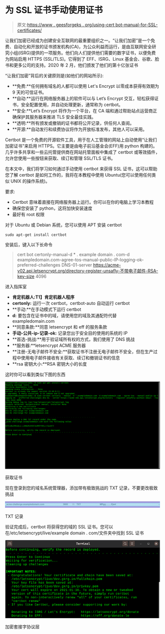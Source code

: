 # 为 SSL 证书手动使用证书

> 原文:[https://www . geesforgeks . org/using-cert bot-manual-for-SSL-certificates/](https://www.geeksforgeeks.org/using-certbot-manually-for-ssl-certificates/)

让我们加密已经成为创建安全互联网的最重要组织之一。“让我们加密”是一个免费、自动化和开放的证书颁发机构(CA)，为公众利益而运行，是由互联网安全研究小组(ISRG)提供的一项服务。他们向人们提供他们需要的数字证书，以便免费为网站启用 HTTPS (SSL/TLS)。它得到了 EFF、ISRG、Linux 基金会、谷歌、脸书和更多公司的支持。2020 年 2 月，他们颁发了他们的第十亿张证书

“让我们加密”背后的关键原则是(如他们的网站所示):

*   **免费:**任何拥有域名的人都可以使用 Let's Encrypt 以零成本获得有效期为 9 天的可信证书。
*   **自动:**运行在网络服务器上的软件可以与 Let’s Encrypt 交互，轻松获得证书，安全配置使用，并自动处理更新，通常称为 certbot。
*   **安全:**Let’s Encrypt 将作为一个平台，在 CA 端和通过帮助站点运营商正确保护其服务器来推进 TLS 安全最佳实践。
*   **透明:**所有颁发或撤销的证书都将公开记录，供任何人查阅。
*   **开源:**自动发行和续费协议将作为开放标准发布，其他人可以采用。

Certbot 是一个免费的开源软件工具，用于在人工管理的网站上自动使用“让我们加密证书”来启用 HTTPS。它主要是由电子前沿基金会(EFF)用 python 构建的。几乎许多共享和一些云托管提供商在网站托管面板中集成了 certbot 或等效插件，允许您使用一些按钮来获取、续订和管理 SSL/TLS 证书。

在本文中，我们将学习如何通过手动使用 certbot 来获得 SSL 证书，这可以帮助您了解 certbot 是如何工作的，我将在本教程中使用 Ubuntu(您可以使用任何类似 UNIX 的操作系统)。

要求:

*   Certbot 意味着直接在网络服务器上运行。你可以在你的电脑上学习本教程
*   确保您安装了 python，这将加快安装速度
*   最好有 root 权限

对于 Ubuntu 或 Debian 系统，您可以使用 APT 安装 certbot

```
sudo apt-get install certbot
```

安装后，键入以下长命令

> cert bot certonly-manual-d * . example domain . com-d exampledomain.com-agree-tos-manual-public-IP-logging-ok-preferred-challenges DNS-01-server https://acme-v02.api.letsencrypt.org/directory-register-unsafly-不带电子邮件-RSA-key-size 4096

进入指挥室

*   **肯定机器人:T1】肯定机器人程序**
*   **certonly:** 运行一次 certbot，certbot-auto 自动运行 certbot
*   **手动:**在手动模式下运行 certbot
*   **d:** 要包含在证书中的域，请使用您的域及其通配符代替 exampledomain.com
*   **同意条款:**同意 letsencrypt 和 eff 的服务条款
*   **手动-公共-ip-记录-ok:** 记录您出于安全目的使用的系统的 IP
*   **首选-挑战:**用于验证域所有权的方式，我们使用了 DNS 挑战
*   **服务器:**letsencrypt ACME 服务器
*   **注册-无电子邮件不安全:**获取证书不注册无电子邮件不安全，但在生产过程中使用电子邮件接收有关获取、续订和撤销证书的信息
*   **rsa 密钥大小:**RSA 密钥大小的长度

这时你可以看到类似下图的东西

![](img/173a6f41a129adacf72c2f6559383960.png)

获取证书

现在登录到您的域名系统管理器，添加带有极致挑战的 TXT 记录，不要更改极致挑战

![](img/ea3f57ef8f84a36f5504f700a8dacc38.png)

TXT 记录

验证完成后，certbot 将获得您的域的 SSL 证书。您可以在/etc/letsencrypt/live/example domain . com/文件夹中找到 SSL 证书

![](img/826653cb1fd6bbf5c7f96cd038bd895e.png)

加密套接字协议层